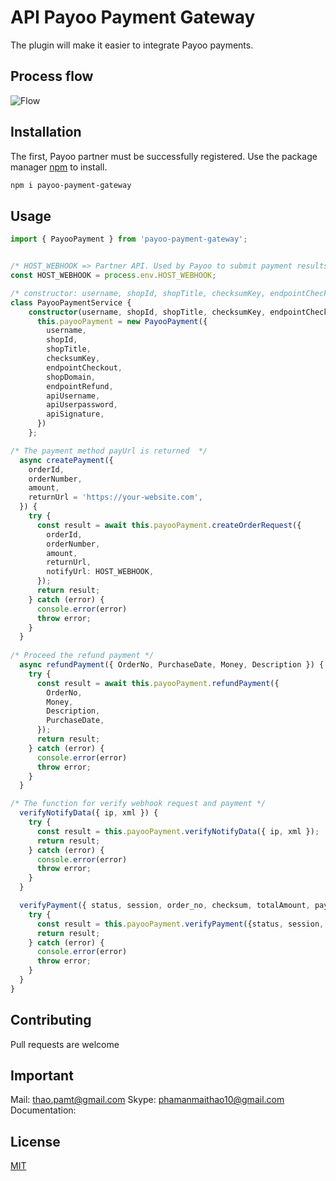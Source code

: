 # API Payoo Payment Gateway

The plugin will make it easier to integrate Payoo payments.

## Process flow
![Flow]()

## Installation
The first, Payoo partner must be successfully registered.
Use the package manager [npm](https://www.npmjs.com/) to install.

```bash
npm i payoo-payment-gateway
```

## Usage
```typescript
import { PayooPayment } from 'payoo-payment-gateway';


/* HOST_WEBHOOK => Partner API. Used by Payoo to submit payment results by IPN method (server-to-server) method */
const HOST_WEBHOOK = process.env.HOST_WEBHOOK;

/* constructor: username, shopId, shopTitle, checksumKey, endpointCheckout, shopDomain, endpointRefund, apiUsername, apiUserpassword, apiSignature => provided by Payoo*/
class PayooPaymentService {
    constructor(username, shopId, shopTitle, checksumKey, endpointCheckout, shopDomain, endpointRefund, apiUsername, apiUserpassword, apiSignature) {
      this.payooPayment = new PayooPayment({
        username,
        shopId,
        shopTitle,
        checksumKey,
        endpointCheckout,
        shopDomain,
        endpointRefund,
        apiUsername,
        apiUserpassword,
        apiSignature,
      })
    };

/* The payment method payUrl is returned  */
  async createPayment({
    orderId,
    orderNumber,
    amount,
    returnUrl = 'https://your-website.com',
  }) {
    try {
      const result = await this.payooPayment.createOrderRequest({
        orderId,
        orderNumber,
        amount,
        returnUrl,
        notifyUrl: HOST_WEBHOOK,
      });
      return result;
    } catch (error) {
      console.error(error)
      throw error;
    }
  }
  
/* Proceed the refund payment */
  async refundPayment({ OrderNo, PurchaseDate, Money, Description }) {
    try {
      const result = await this.payooPayment.refundPayment({
        OrderNo,
        Money,
        Description,
        PurchaseDate,
      });
      return result;
    } catch (error) {
      console.error(error)
      throw error;
    }
  }

/* The function for verify webhook request and payment */
  verifyNotifyData({ ip, xml }) {
    try {
      const result = this.payooPayment.verifyNotifyData({ ip, xml });
      return result;
    } catch (error) {
      console.error(error)
      throw error;
    }
  }

  verifyPayment({ status, session, order_no, checksum, totalAmount, paymentFee }){
    try {
      const result = this.payooPayment.verifyPayment({status, session, order_no, checksum, totalAmount, paymentFee })
      return result;
    } catch (error) {
      console.error(error)
      throw error;
    }
  }
}
```

## Contributing
Pull requests are welcome

## Important
Mail:  thao.pamt@gmail.com
Skype: phamanmaithao10@gmail.com
Documentation: 

## License
[MIT](https://choosealicense.com/licenses/mit/)
                           